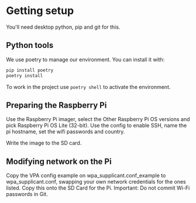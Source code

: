 # Getting setup

You'll need desktop python, pip and git for this.

## Python tools

We use poetry to manage our environment. You can install it with:

```bash
pip install poetry
poetry install
```

To work in the project use `poetry shell` to activate the environment.

## Preparing the Raspberry Pi

Use the Raspberry Pi imager, select the Other Raspberry Pi OS versions and pick Raspberry Pi OS Lite (32-bit). Use the config to enable SSH, name the pi hostname, set the wifi passwords and country.

Write the image to the SD card.

## Modifying network on the Pi

Copy the VPA config example on wpa_supplicant.conf_example to wpa_supplicant.conf, swapping your own network credentials for the ones listed. Copy this onto the SD Card for the Pi.
Important: Do not commit Wi-Fi passwords in Git.
